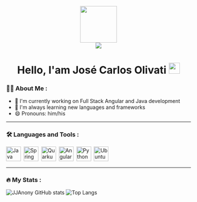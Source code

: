 <div id="header" align="center">
  <img src="https://media.giphy.com/media/v1.Y2lkPTc5MGI3NjExcG1sMDZ2ODh4b3hoNDNlMXcyeWZvbnluNGt1Y2I1NWhkZGc3cWFpZSZlcD12MV9pbnRlcm5hbF9naWZfYnlfaWQmY3Q9cw/5eLDrEaRGHegx2FeF2/giphy.gif" width="100"/>
  <div id="badges">
    <a href="https://www.linkedin.com/in/junior-olivati" target="_blank"><img src="https://img.shields.io/badge/-LinkedIn-%230077B5?style=for-the-badge&logo=linkedin&logoColor=white" target="_blank"></a> 
  </div>
  <h1>
    Hello, I'am José Carlos Olivati
    <img src="https://media.giphy.com/media/hvRJCLFzcasrR4ia7z/giphy.gif" width="30px"/>
  </h1>
</div>

### :woman_technologist: About Me :

- 🏢 I'm currently working on Full Stack Angular and Java development
- 🌱 I'm always learning new languages and frameworks
- 😄 Pronouns: him/his

---

### :hammer_and_wrench: Languages and Tools :

<div>
  <img src="https://cdn.jsdelivr.net/gh/devicons/devicon@latest/icons/java/java-original.svg" alt="Java" width="40" height="40"/>&nbsp;
  <img src="https://cdn.jsdelivr.net/gh/devicons/devicon@latest/icons/spring/spring-original.svg" alt="Spring" width="40" height="40"/>&nbsp;
  <img src="https://cdn.jsdelivr.net/gh/devicons/devicon@latest/icons/quarkus/quarkus-original.svg" alt="Quarkus" width="40" height="40"/>&nbsp;
  <img src="https://cdn.jsdelivr.net/gh/devicons/devicon@latest/icons/angular/angular-original.svg" alt="Angular" width="40" height="40"/>&nbsp;
  <img src="https://cdn.jsdelivr.net/gh/devicons/devicon@latest/icons/python/python-original.svg" alt="Python" width="40" height="40"/>&nbsp;
  <img src="https://cdn.jsdelivr.net/gh/devicons/devicon@latest/icons/ubuntu/ubuntu-original.svg" alt="Ubuntu" width="40" height="40"/>&nbsp;
</div>

---

### :fire: My Stats :

![JJAnony GitHub stats](https://github-readme-stats.vercel.app/api?username=JJAnony&show_icons=true&theme=dark)
![Top Langs](https://github-readme-stats.vercel.app/api/top-langs/?username=JJAnony&layout=compact&theme=dark)
